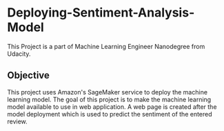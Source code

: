 # Deploying-Sentiment-Analysis-Model
This Project is a part of Machine Learning Engineer Nanodegree from Udacity.

## Objective
This project uses Amazon's SageMaker service to deploy the machine learning model. The goal of this project is to make the machine learning model available to use in web application. A web page is created after the model deployment which is used to predict the sentiment of the entered review.


